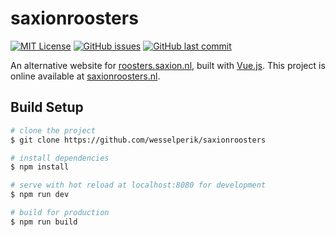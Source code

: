 # saxionroosters

[![MIT License](https://img.shields.io/badge/license-MIT-blue.svg)](https://github.com/wesselperik/saxionroosters/blob/master/LICENSE)
[![GitHub issues](https://img.shields.io/github/issues/wesselperik/saxionroosters.svg)](https://github.com/wesselperik/saxionroosters)
[![GitHub last commit](https://img.shields.io/github/last-commit/wesselperik/saxionroosters.svg)](https://github.com/wesselperik/saxionroosters)


An alternative website for [roosters.saxion.nl](http://roosters.saxion.nl/), built with [Vue.js](https://vuejs.org/).
This project is online available at [saxionroosters.nl](http://saxionroosters.nl/).

## Build Setup

``` bash
# clone the project
$ git clone https://github.com/wesselperik/saxionroosters

# install dependencies
$ npm install

# serve with hot reload at localhost:8080 for development
$ npm run dev

# build for production
$ npm run build
```
